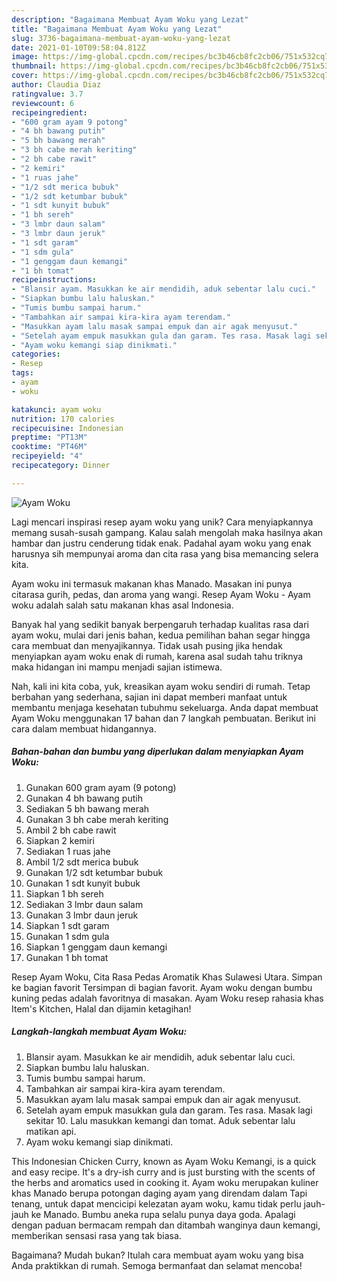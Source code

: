 ```yaml
---
description: "Bagaimana Membuat Ayam Woku yang Lezat"
title: "Bagaimana Membuat Ayam Woku yang Lezat"
slug: 3736-bagaimana-membuat-ayam-woku-yang-lezat
date: 2021-01-10T09:58:04.812Z
image: https://img-global.cpcdn.com/recipes/bc3b46cb8fc2cb06/751x532cq70/ayam-woku-foto-resep-utama.jpg
thumbnail: https://img-global.cpcdn.com/recipes/bc3b46cb8fc2cb06/751x532cq70/ayam-woku-foto-resep-utama.jpg
cover: https://img-global.cpcdn.com/recipes/bc3b46cb8fc2cb06/751x532cq70/ayam-woku-foto-resep-utama.jpg
author: Claudia Diaz
ratingvalue: 3.7
reviewcount: 6
recipeingredient:
- "600 gram ayam 9 potong"
- "4 bh bawang putih"
- "5 bh bawang merah"
- "3 bh cabe merah keriting"
- "2 bh cabe rawit"
- "2 kemiri"
- "1 ruas jahe"
- "1/2 sdt merica bubuk"
- "1/2 sdt ketumbar bubuk"
- "1 sdt kunyit bubuk"
- "1 bh sereh"
- "3 lmbr daun salam"
- "3 lmbr daun jeruk"
- "1 sdt garam"
- "1 sdm gula"
- "1 genggam daun kemangi"
- "1 bh tomat"
recipeinstructions:
- "Blansir ayam. Masukkan ke air mendidih, aduk sebentar lalu cuci."
- "Siapkan bumbu lalu haluskan."
- "Tumis bumbu sampai harum."
- "Tambahkan air sampai kira-kira ayam terendam."
- "Masukkan ayam lalu masak sampai empuk dan air agak menyusut."
- "Setelah ayam empuk masukkan gula dan garam. Tes rasa. Masak lagi sekitar 10. Lalu masukkan kemangi dan tomat. Aduk sebentar lalu matikan api."
- "Ayam woku kemangi siap dinikmati."
categories:
- Resep
tags:
- ayam
- woku

katakunci: ayam woku 
nutrition: 170 calories
recipecuisine: Indonesian
preptime: "PT13M"
cooktime: "PT46M"
recipeyield: "4"
recipecategory: Dinner

---
```



![Ayam Woku](https://img-global.cpcdn.com/recipes/bc3b46cb8fc2cb06/751x532cq70/ayam-woku-foto-resep-utama.jpg)

Lagi mencari inspirasi resep ayam woku yang unik? Cara menyiapkannya memang susah-susah gampang. Kalau salah mengolah maka hasilnya akan hambar dan justru cenderung tidak enak. Padahal ayam woku yang enak harusnya sih mempunyai aroma dan cita rasa yang bisa memancing selera kita.

Ayam woku ini termasuk makanan khas Manado. Masakan ini punya citarasa gurih, pedas, dan aroma yang wangi. Resep Ayam Woku - Ayam woku adalah salah satu makanan khas asal Indonesia.

Banyak hal yang sedikit banyak berpengaruh terhadap kualitas rasa dari ayam woku, mulai dari jenis bahan, kedua pemilihan bahan segar hingga cara membuat dan menyajikannya. Tidak usah pusing jika hendak menyiapkan ayam woku enak di rumah, karena asal sudah tahu triknya maka hidangan ini mampu menjadi sajian istimewa.


Nah, kali ini kita coba, yuk, kreasikan ayam woku sendiri di rumah. Tetap berbahan yang sederhana, sajian ini dapat memberi manfaat untuk membantu menjaga kesehatan tubuhmu sekeluarga. Anda dapat membuat Ayam Woku menggunakan 17 bahan dan 7 langkah pembuatan. Berikut ini cara dalam membuat hidangannya.

<!--inarticleads1-->

##### Bahan-bahan dan bumbu yang diperlukan dalam menyiapkan Ayam Woku:

1. Gunakan 600 gram ayam (9 potong)
1. Gunakan 4 bh bawang putih
1. Sediakan 5 bh bawang merah
1. Gunakan 3 bh cabe merah keriting
1. Ambil 2 bh cabe rawit
1. Siapkan 2 kemiri
1. Sediakan 1 ruas jahe
1. Ambil 1/2 sdt merica bubuk
1. Gunakan 1/2 sdt ketumbar bubuk
1. Gunakan 1 sdt kunyit bubuk
1. Siapkan 1 bh sereh
1. Sediakan 3 lmbr daun salam
1. Gunakan 3 lmbr daun jeruk
1. Siapkan 1 sdt garam
1. Gunakan 1 sdm gula
1. Siapkan 1 genggam daun kemangi
1. Gunakan 1 bh tomat


Resep Ayam Woku, Cita Rasa Pedas Aromatik Khas Sulawesi Utara. Simpan ke bagian favorit Tersimpan di bagian favorit. Ayam woku dengan bumbu kuning pedas adalah favoritnya di masakan. Ayam Woku resep rahasia khas Item&#39;s Kitchen, Halal dan dijamin ketagihan! 

<!--inarticleads2-->

##### Langkah-langkah membuat Ayam Woku:

1. Blansir ayam. Masukkan ke air mendidih, aduk sebentar lalu cuci.
1. Siapkan bumbu lalu haluskan.
1. Tumis bumbu sampai harum.
1. Tambahkan air sampai kira-kira ayam terendam.
1. Masukkan ayam lalu masak sampai empuk dan air agak menyusut.
1. Setelah ayam empuk masukkan gula dan garam. Tes rasa. Masak lagi sekitar 10. Lalu masukkan kemangi dan tomat. Aduk sebentar lalu matikan api.
1. Ayam woku kemangi siap dinikmati.


This Indonesian Chicken Curry, known as Ayam Woku Kemangi, is a quick and easy recipe. It&#39;s a dry-ish curry and is just bursting with the scents of the herbs and aromatics used in cooking it. Ayam woku merupakan kuliner khas Manado berupa potongan daging ayam yang direndam dalam Tapi tenang, untuk dapat mencicipi kelezatan ayam woku, kamu tidak perlu jauh-jauh ke Manado. Bumbu aneka rupa selalu punya daya goda. Apalagi dengan paduan bermacam rempah dan ditambah wanginya daun kemangi, memberikan sensasi rasa yang tak biasa. 

Bagaimana? Mudah bukan? Itulah cara membuat ayam woku yang bisa Anda praktikkan di rumah. Semoga bermanfaat dan selamat mencoba!
